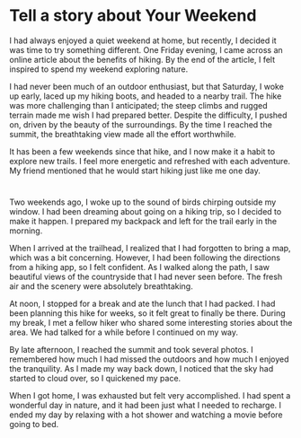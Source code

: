 # Tell a story about Your Weekend

I had always enjoyed a quiet weekend at home, but recently, I decided it was time to try something different. One Friday evening, I came across an online article about the benefits of hiking. By the end of the article, I felt inspired to spend my weekend exploring nature.

I had never been much of an outdoor enthusiast, but that Saturday, I woke up early, laced up my hiking boots, and headed to a nearby trail. The hike was more challenging than I anticipated; the steep climbs and rugged terrain made me wish I had prepared better. Despite the difficulty, I pushed on, driven by the beauty of the surroundings. By the time I reached the summit, the breathtaking view made all the effort worthwhile.

It has been a few weekends since that hike, and I now make it a habit to explore new trails. I feel more energetic and refreshed with each adventure. My friend mentioned that he would start hiking just like me one day.
#
Two weekends ago, I woke up to the sound of birds chirping outside my window. I had been dreaming about going on a hiking trip, so I decided to make it happen. I prepared my backpack and left for the trail early in the morning.

When I arrived at the trailhead, I realized that I had forgotten to bring a map, which was a bit concerning. However, I had been following the directions from a hiking app, so I felt confident. As I walked along the path, I saw beautiful views of the countryside that I had never seen before. The fresh air and the scenery were absolutely breathtaking.

At noon, I stopped for a break and ate the lunch that I had packed. I had been planning this hike for weeks, so it felt great to finally be there. During my break, I met a fellow hiker who shared some interesting stories about the area. We had talked for a while before I continued on my way.

By late afternoon, I reached the summit and took several photos. I remembered how much I had missed the outdoors and how much I enjoyed the tranquility. As I made my way back down, I noticed that the sky had started to cloud over, so I quickened my pace.

When I got home, I was exhausted but felt very accomplished. I had spent a wonderful day in nature, and it had been just what I needed to recharge. I ended my day by relaxing with a hot shower and watching a movie before going to bed.